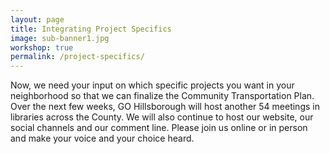 ```yaml
---
layout: page
title: Integrating Project Specifics
image: sub-banner1.jpg
workshop: true
permalink: /project-specifics/
---
```


Now, we need your input on which specific projects you want in your neighborhood so that we can finalize the Community Transportation Plan. Over the next few weeks, GO Hillsborough will host another 54 meetings in libraries across the County. We will also continue to host our website, our social channels and our comment line. Please join us online or in person and make your voice and your choice heard.